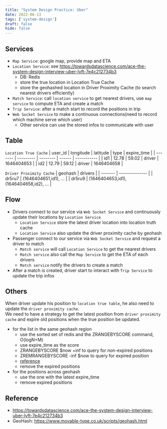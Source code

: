 ```yaml
---
title: "System Design Practice: Uber"
date: 2022-06-13
tags: ['system-design']
draft: false
hide: false
---
```


## Services
* `Map Service`: google map, provide map and ETA
* `Location Service`: see https://towardsdatascience.com/ace-the-system-design-interview-uber-lyft-7e4c212734b3
    + DB: Redis
    + store the true location in Location True Cache
    + store the geohashed location in Driver Proximity Cache (to search nearest drivers efficiently)
* `Match Service`: call `location service` to get nearest drivers, use `map service` to compute ETA and create a match
* `Trip Service`: after a match start to record the positions in trip
* `Web Socket Service` to make a continuous connections(need to record which machine serve which user)
    + Other service can use the stored infos to communicate with user

## Table
`Location True Cache`
| user_id | longitude | latitude | type   | expire_time |
| ------- | --------- | -------- | ------ | ----------- |
| id1     | 12.78     | 59.02    | driver | 1646404653  |
| id2     | 12.79     | 59.12    | driver | 1646404658  |

`Driver Proximity Cache`
| geohash | drivers        |
| ------- | -------------- |
| dr5ru7  | (1646404651,id1), ... |
| dr5ru9  | (1646404653,id1), (1646404658,id2), ... |

## Flow
* Drivers connect to our service via `Web Socket Service` and continuously update their locations by `Location Service`
    + `Location Service` store the latest driver location into location truth cache
    + `Location Service` also update the driver proximity cache by geohash
* Passenger connect to our service via `Web Socket Service` and request a driver to match
    + `Match service` will call `Location Service` to get the nearest drivers
    + `Match service` also call the `Map Service` to get the ETA of each drivers
    + `Match service` notify the drivers to create a match
* After a match is created, driver start to interact with `Trip Service` to update the trip infos

## Others
When driver update his position to `location true table`, he also need to update the `driver proximity cache`.  
We need to have a strategy to get the latest position from `driver proximity cache` and expire old positions when the true position be updated.
* for the list in the same geohash region
    + use the sorted set of redis and the ZRANGEBYSCORE command, O(logN+M)
    + use expire_time as the score
    + ZRANGEBYSCORE $now +inf to query for non-expired positions
    + ZREMRANGEBYSCORE -inf $now to query for expired position
    + [reference](https://redis.io/commands/zrangebyscore/)
    + remove the expired positions
* for the positions across geohash
    + use the one with the latest expire_time
    + remove expired positions

## Reference
* https://towardsdatascience.com/ace-the-system-design-interview-uber-lyft-7e4c212734b3
* GeoHash: https://www.movable-type.co.uk/scripts/geohash.html